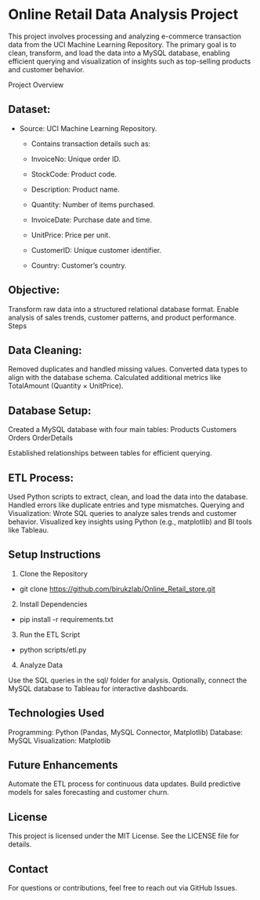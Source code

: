 # Online Retail Data Analysis Project

This project involves processing and analyzing e-commerce transaction data from the UCI Machine Learning Repository. The primary goal is to clean, transform, and load the data into a MySQL database, enabling efficient querying and visualization of insights such as top-selling products and customer behavior.

Project Overview

## Dataset:

* Source: UCI Machine Learning Repository.

    * Contains transaction details such as:

    * InvoiceNo: Unique order ID.

    * StockCode: Product code.

    * Description: Product name.

    * Quantity: Number of items purchased.

    * InvoiceDate: Purchase date and time.

    * UnitPrice: Price per unit.

    * CustomerID: Unique customer identifier.

    * Country: Customer’s country.


## Objective:

Transform raw data into a structured relational database format.
Enable analysis of sales trends, customer patterns, and product performance.
Steps

## Data Cleaning:

Removed duplicates and handled missing values.
Converted data types to align with the database schema.
Calculated additional metrics like TotalAmount (Quantity × UnitPrice).


## Database Setup:

Created a MySQL database with four main tables:
Products
Customers
Orders
OrderDetails

Established relationships between tables for efficient querying.


## ETL Process:

Used Python scripts to extract, clean, and load the data into the database.
Handled errors like duplicate entries and type mismatches.
Querying and Visualization:
Wrote SQL queries to analyze sales trends and customer behavior.
Visualized key insights using Python (e.g., matplotlib) and BI tools like Tableau.


## Setup Instructions

1. Clone the Repository

* git clone https://github.com/birukzlab/Online_Retail_store.git

2. Install Dependencies

* pip install -r requirements.txt

3. Run the ETL Script

* python scripts/etl.py

4. Analyze Data

Use the SQL queries in the sql/ folder for analysis.
Optionally, connect the MySQL database to Tableau for interactive dashboards.

## Technologies Used

Programming: Python (Pandas, MySQL Connector, Matplotlib)
Database: MySQL
Visualization: Matplotlib


## Future Enhancements

Automate the ETL process for continuous data updates.
Build predictive models for sales forecasting and customer churn.


## License

This project is licensed under the MIT License. See the LICENSE file for details.


## Contact

For questions or contributions, feel free to reach out via GitHub Issues.